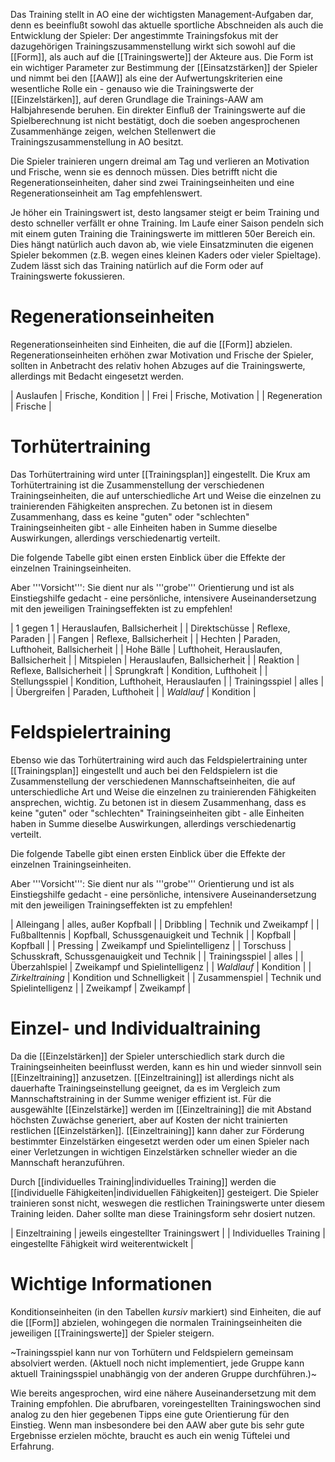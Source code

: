 Das Training stellt in AO eine der wichtigsten Management-Aufgaben dar, denn es beeinflußt sowohl das aktuelle sportliche Abschneiden als auch die Entwicklung der Spieler: Der angestimmte Trainingsfokus mit der dazugehörigen Trainingszusammenstellung wirkt sich sowohl auf die [[Form]], als auch auf die [[Trainingswerte]] der Akteure aus. Die Form ist ein wichtiger Parameter zur Bestimmung der [[Einsatzstärken]] der Spieler und nimmt bei den [[AAW]] als eine der Aufwertungskriterien eine wesentliche Rolle ein - genauso wie die Trainingswerte der [[Einzelstärken]], auf deren Grundlage die Trainings-AAW am Halbjahresende beruhen. Ein direkter Einfluß der Trainingswerte auf die Spielberechnung ist nicht bestätigt, doch die soeben angesprochenen Zusammenhänge zeigen, welchen Stellenwert die Trainingszusammenstellung in AO besitzt.

Die Spieler trainieren ungern dreimal am Tag und verlieren an Motivation und Frische, wenn sie es dennoch müssen. Dies betrifft nicht die Regenerationseinheiten, daher sind zwei Trainingseinheiten und eine Regenerationseinheit am Tag empfehlenswert.

Je höher ein Trainingswert ist, desto langsamer steigt er beim Training und desto schneller verfällt er ohne Training. Im Laufe einer Saison pendeln sich mit einem guten Training die Trainingswerte im mittleren 50er Bereich ein. Dies hängt natürlich auch davon ab, wie viele Einsatzminuten die eigenen Spieler bekommen (z.B. wegen eines kleinen Kaders oder vieler Spieltage). Zudem lässt sich das Training natürlich auf die Form oder auf Trainingswerte fokussieren.

# Regenerationseinheiten

Regenerationseinheiten sind Einheiten, die auf die [[Form]] abzielen. Regenerationseinheiten erhöhen zwar Motivation und Frische der Spieler, sollten in Anbetracht des relativ hohen Abzuges auf die Trainingswerte, allerdings mit Bedacht eingesetzt werden.

| Auslaufen    | Frische, Kondition  |
| Frei         | Frische, Motivation |
| Regeneration | Frische             |

# Torhütertraining

Das Torhütertraining wird unter [[Trainingsplan]] eingestellt. Die Krux am Torhütertraining ist die Zusammenstellung der verschiedenen Trainingseinheiten, die auf unterschiedliche Art und Weise die einzelnen zu trainierenden Fähigkeiten ansprechen. Zu betonen ist in diesem Zusammenhang, dass es keine "guten" oder "schlechten" Trainingseinheiten gibt - alle Einheiten haben in Summe dieselbe Auswirkungen, allerdings verschiedenartig verteilt.

Die folgende Tabelle gibt einen ersten Einblick über die Effekte der einzelnen Trainingseinheiten.

Aber '''Vorsicht''': Sie dient nur als '''grobe''' Orientierung und ist als Einstiegshilfe gedacht - eine persönliche, intensivere Auseinandersetzung mit den jeweiligen Trainingseffekten ist zu empfehlen!

| 1 gegen 1      | Herauslaufen, Ballsicherheit             |
| Direktschüsse  | Reflexe, Paraden                         |
| Fangen         | Reflexe, Ballsicherheit                  |
| Hechten        | Paraden, Lufthoheit, Ballsicherheit      |
| Hohe Bälle     | Lufthoheit, Herauslaufen, Ballsicherheit |
| Mitspielen     | Herauslaufen, Ballsicherheit             |
| Reaktion       | Reflexe, Ballsicherheit                  |
| Sprungkraft    | Kondition, Lufthoheit                    |
| Stellungsspiel | Kondition, Lufthoheit, Herauslaufen      |
| Trainingsspiel | alles                                    |
| Übergreifen    | Paraden, Lufthoheit                      |
| _Waldlauf_     | Kondition                                |

# Feldspielertraining

Ebenso wie das Torhütertraining wird auch das Feldspielertraining unter [[Trainingsplan]] eingestellt und auch bei den Feldspielern ist die Zusammenstellung der verschiedenen Mannschaftseinheiten, die auf unterschiedliche Art und Weise die einzelnen zu trainierenden Fähigkeiten ansprechen, wichtig. Zu betonen ist in diesem Zusammenhang, dass es keine "guten" oder "schlechten" Trainingseinheiten gibt - alle Einheiten haben in Summe dieselbe Auswirkungen, allerdings verschiedenartig verteilt.

Die folgende Tabelle gibt einen ersten Einblick über die Effekte der einzelnen Trainingseinheiten.

Aber '''Vorsicht''': Sie dient nur als '''grobe''' Orientierung und ist als Einstiegshilfe gedacht - eine persönliche, intensivere Auseinandersetzung mit den jeweiligen Trainingseffekten ist zu empfehlen!

| Alleingang       | alles, außer Kopfball                      |
| Dribbling        | Technik und Zweikampf                      |
| Fußballtennis    | Kopfball, Schussgenauigkeit und Technik    |
| Kopfball         | Kopfball                                   |
| Pressing         | Zweikampf und Spielintelligenz             |
| Torschuss        | Schusskraft, Schussgenauigkeit und Technik |
| Trainingsspiel   | alles                                      |
| Überzahlspiel    | Zweikampf und Spielintelligenz             |
| _Waldlauf_       | Kondition                                  |
| _Zirkeltraining_ | Kondition und Schnelligkeit                |
| Zusammenspiel    | Technik und Spielintelligenz               |
| Zweikampf        | Zweikampf                                  |

# Einzel- und Individualtraining

Da die [[Einzelstärken]] der Spieler unterschiedlich stark durch die Trainingseinheiten beeinflusst werden, kann es hin und wieder sinnvoll sein [[Einzeltraining]] anzusetzen. [[Einzeltraining]] ist allerdings nicht als dauerhafte Trainingseinstellung geeignet, da es im Vergleich zum Mannschaftstraining in der Summe weniger effizient ist. Für die ausgewählte [[Einzelstärke]] werden im [[Einzeltraining]] die mit Abstand höchsten Zuwächse generiert, aber auf Kosten der nicht trainierten restlichen [[Einzelstärken]]. [[Einzeltraining]] kann daher zur Förderung bestimmter Einzelstärken eingesetzt werden oder um einen Spieler nach einer Verletzungen in wichtigen Einzelstärken schneller wieder an die Mannschaft heranzuführen.

Durch [[individuelles Training|individuelles Training]] werden die [[individuelle Fähigkeiten|individuellen Fähigkeiten]] gesteigert. Die Spieler trainieren sonst nicht, weswegen die restlichen Trainingswerte unter diesem Training leiden. Daher sollte man diese Trainingsform sehr dosiert nutzen.

| Einzeltraining         | jeweils eingestellter Trainingswert          |
| Individuelles Training | eingestellte Fähigkeit wird weiterentwickelt |

# Wichtige Informationen

Konditionseinheiten (in den Tabellen _kursiv_ markiert) sind Einheiten, die auf die [[Form]] abzielen, wohingegen die normalen Trainingseinheiten die jeweiligen [[Trainingswerte]] der Spieler steigern.

~Trainingsspiel kann nur von Torhütern und Feldspielern gemeinsam absolviert werden. (Aktuell noch nicht implementiert, jede Gruppe kann aktuell Trainingsspiel unabhängig von der anderen Gruppe durchführen.)~


Wie bereits angesprochen, wird eine nähere Auseinandersetzung mit dem Training empfohlen. Die abrufbaren, voreingestellten Trainingswochen sind analog zu den hier gegebenen Tipps eine gute Orientierung für den Einstieg. Wenn man insbesondere bei den AAW aber gute bis sehr gute Ergebnisse erzielen möchte, braucht es auch ein wenig Tüftelei und Erfahrung.

